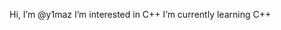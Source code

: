   Hi, I’m @y1maz
  I’m interested in C++
  I’m currently learning C++

<!---
y1maz/y1maz is a ✨ special ✨ repository because its `README.md` (this file) appears on your GitHub profile.
You can click the Preview link to take a look at your changes.
--->
